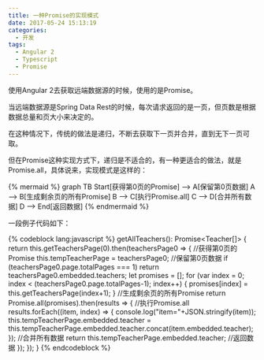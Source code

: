 ```yaml
---
title: 一种Promise的实现模式
date: 2017-05-24 15:13:19
categories:
  - 开发
tags:
  - Angular 2
  - Typescript
  - Promise
---
```

使用Angular 2去获取远端数据源的时候，使用的是Promise。

当远端数据源是Spring Data Rest的时候，每次请求返回的是一页，但页数是根据数据总量和页大小来决定的。

在这种情况下，传统的做法是递归，不断去获取下一页并合并，直到无下一页可取。

但在Promise这种实现方式下，递归是不适合的，有一种更适合的做法，就是Promise.all，具体说来，实现模式是这样的：

{% mermaid %}
graph TB
  Start[获得第0页的Promise] --> A[保留第0页数据]
  A --> B[生成剩余页的所有Promise]
  B --> C[执行Promise.all]
  C --> D[合并所有数据]
  D --> End[返回数据]
{% endmermaid %}

一段例子代码如下：

{% codeblock lang:javascript %}
getAllTeachers(): Promise<Teacher[]> {
    return this.getTeachersPage(0).then(teachersPage0 => { //获得第0页的Promise
      this.tempTeacherPage = teachersPage0; //保留第0页数据
      if (teachersPage0.page.totalPages === 1)
        return teachersPage0.embedded.teachers;
      let promises = [];
      for (var index = 0; index < (teachersPage0.page.totalPages-1); index++) {
        promises[index] = this.getTeachersPage(index+1);
      } //生成剩余页的所有Promise
      return Promise.all(promises).then(results => {  //执行Promise.all
        results.forEach((item, index) => {
          console.log("item="+JSON.stringify(item));
          this.tempTeacherPage.embedded.teacher = this.tempTeacherPage.embedded.teacher.concat(item.embedded.teacher);
        }); //合并所有数据
        return this.tempTeacherPage.embedded.teacher; //返回数据
      });
    });
  }
{% endcodeblock %}
